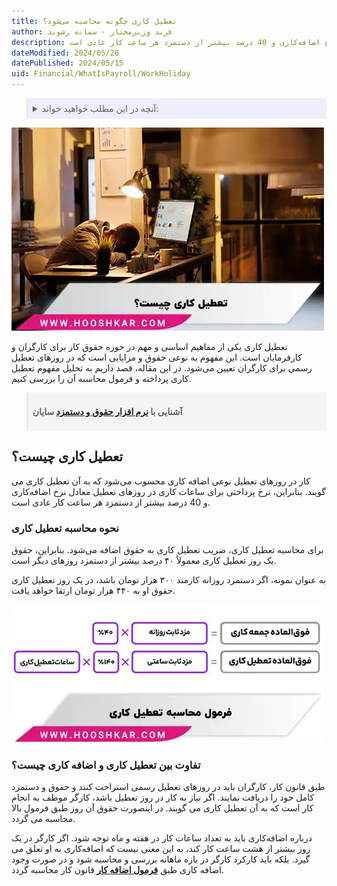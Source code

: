 ```yaml
---
title: تعطیل کاری چگونه محاسبه می‌شود؟
author: فربد وزیرمختار - سمانه رشوند
description: کار در روزهای تعطیل نوعی اضافه کاری محسوب می‌شود که به آن تعطیل کاری می گویند. بنابراین، نرخ پرداختی برای ساعات کاری در روزهای تعطیل معادل نرخ اضافه‌کاری و 40 درصد بیشتر از دستمزد هر ساعت کار عادی است.
dateModified: 2024/05/26
datePublished: 2024/05/15
uid: Financial/WhatIsPayroll/WorkHoliday
---
```


<blockquote style="background-color:#eeeefc; padding:0.5rem">
<details>
  <summary>آنچه در این مطلب خواهید خواند:</summary>
  <ul>
   <li>تعطیل کاری چیست؟</li>
   <li>نحوه محاسبه تعطیل کاری</li>
   <li>تفاوت بین تعطیل کاری و اضافه کاری چیست؟</li>
  </ul>
</details>
</blockquote>

![تعریف تعطیل کاری](./Images/WorkHoliday02.webp)

تعطیل کاری یکی از مفاهیم اساسی و مهم در حوزه حقوق کار برای کارگران و کارفرمایان است. این مفهوم به نوعی حقوق و مزایایی است که در روزهای تعطیل رسمی برای کارگران تعیین می‌شود. در این مقاله، قصد داریم به تحلیل مفهوم تعطیل کاری پرداخته و فرمول محاسبه آن را بررسی کنیم. 

<blockquote style="background-color:#f5f5f5; padding:0.5rem">
<p><strong>آشنایی با <a href="https://www.hooshkar.com/Software/Sayan/Module/Payroll" target="_blank">نرم افزار حقوق و دستمزد</a> سایان</strong></p></blockquote>


## تعطیل کاری چیست؟

کار در روزهای تعطیل نوعی اضافه کاری محسوب می‌شود که به آن تعطیل کاری می گویند. بنابراین، نرخ پرداختی برای ساعات کاری در روزهای تعطیل معادل نرخ اضافه‌کاری و 40 درصد بیشتر از دستمزد هر ساعت کار عادی است.

### نحوه محاسبه تعطیل کاری

برای محاسبه تعطیل کاری، ضریب تعطیل کاری به حقوق اضافه می‌شود. بنابراین، حقوق یک روز تعطیل کاری معمولاً ۴۰ درصد بیشتر از دستمزد روزهای دیگر است.

به عنوان نمونه، اگر دستمزد روزانه کارمند ۳۰۰ هزار تومان باشد، در یک روز تعطیل کاری حقوق او به ۴۴۰ هزار تومان ارتقا خواهد یافت.

![فرمول محاسبه تعطیل کاری](./Images/WorkHoliday.webp)

### تفاوت بین تعطیل کاری و اضافه کاری چیست؟

طبق قانون کار، کارگران باید در روزهای تعطیل رسمی استراحت کنند و حقوق و دستمزد کامل خود را دریافت نمایند. اگر نیاز به کار در روز تعطیل باشد، کارگر موظف به انجام کار است که به آن تعطیل کاری می گویند. در اینصورت حقوق آن روز طبق فرمول بالا محاسبه می گردد.

درباره اضافه‌کاری باید به تعداد ساعات کار در هفته و ماه توجه شود. اگر کارگر در یک روز بیشتر از هشت ساعت کار کند، به این معنی نیست که اضافه‌کاری به او تعلق می گیرد. بلکه باید کارکرد کارگر در بازه ماهانه بررسی و محاسبه شود و در صورت وجود اضافه کاری طبق **<a href="https://www.hooshkar.com/Wiki/Payroll/PayrollFormula" target="_blank">فرمول اضافه کار
</a>** قانون کار محاسبه گردد.